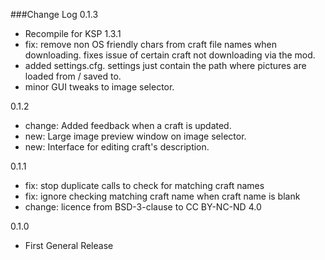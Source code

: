 ###Change Log
0.1.3
  - Recompile for KSP 1.3.1
  - fix: remove non OS friendly chars from craft file names when downloading. fixes issue of certain craft not downloading via the mod.
  - added settings.cfg. settings just contain the path where pictures are loaded from / saved to.
  - minor GUI tweaks to image selector.

0.1.2
- change: Added feedback when a craft is updated.
- new: Large image preview window on image selector.
- new: Interface for editing craft's description.

0.1.1
- fix: stop duplicate calls to check for matching craft names
- fix: ignore checking matching craft name when craft name is blank
- change: licence from BSD-3-clause to CC BY-NC-ND 4.0

0.1.0    
- First General Release
